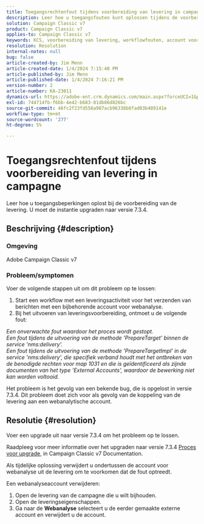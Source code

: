 ```yaml
---
title: Toegangsrechtenfout tijdens voorbereiding van levering in campagne
description: Leer hoe u toegangsfouten kunt oplossen tijdens de voorbereiding van de levering vanwege onvoldoende rechten voor map 1031.
solution: Campaign Classic v7
product: Campaign Classic v7
applies-to: Campaign Classic v7
keywords: KCS, voorbereiding van levering, workflowfouten, account voor webanalyse
resolution: Resolution
internal-notes: null
bug: false
article-created-by: Jim Menn
article-created-date: 1/4/2024 7:15:40 PM
article-published-by: Jim Menn
article-published-date: 1/4/2024 7:16:21 PM
version-number: 2
article-number: KA-23011
dynamics-url: https://adobe-ent.crm.dynamics.com/main.aspx?forceUCI=1&pagetype=entityrecord&etn=knowledgearticle&id=280c24a5-35ab-ee11-be37-6045bd006268
exl-id: 744714fb-f6bb-4e42-b683-81db86d826bc
source-git-commit: 46fc2f23fd556a987acb96338b6fad03b489141e
workflow-type: tm+mt
source-wordcount: '277'
ht-degree: 5%

---
```


# Toegangsrechtenfout tijdens voorbereiding van levering in campagne


Leer hoe u toegangsbeperkingen oplost bij de voorbereiding van de levering. U moet de instantie upgraden naar versie 7.3.4.

## Beschrijving {#description}


### Omgeving

Adobe Campaign Classic v7

### Probleem/symptomen

Voer de volgende stappen uit om dit probleem op te lossen:

1. Start een workflow met een leveringsactiviteit voor het verzenden van berichten met een bijbehorende account voor webanalyse.
2. Bij het uitvoeren van leveringsvoorbereiding, ontmoet u de volgende fout:


*Een onverwachte fout waardoor het proces wordt gestopt.
<br>Een fout tijdens de uitvoering van de methode &#39;PrepareTarget&#39; binnen de service &#39;nms:delivery&#39;. 
<br>Een fout tijdens de uitvoering van de methode &#39;PrepareTargetImpl&#39; in de service &#39;nms:delivery&#39;, die specifiek verband houdt met het ontbreken van de benodigde rechten voor map 1031 en die is geïdentificeerd als zijnde documenten van het type &#39;External Accounts&#39;, waardoor de bewerking niet kan worden voltooid.*

Het probleem is het gevolg van een bekende bug, die is opgelost in versie 7.3.4. Dit probleem doet zich voor als gevolg van de koppeling van de levering aan een webanalytische account.




## Resolutie {#resolution}


Voer een upgrade uit naar versie 7.3.4 om het probleem op te lossen.

Raadpleeg voor meer informatie over het upgraden naar versie 7.3.4 [Proces voor upgrade](https://experienceleague.adobe.com/docs/campaign-classic/using/getting-started/starting-with-adobe-campaign/faq/faq-build-upgrade.html?lang=en), in Campaign Classic v7 Documentation.

Als tijdelijke oplossing verwijdert u ondertussen de account voor webanalyse uit de levering om te voorkomen dat de fout optreedt.

Een webanalyseaccount verwijderen:

1. Open de levering van de campagne die u wilt bijhouden.
2. Open de leveringseigenschappen.
3. Ga naar de <b>Webanalyse</b> selecteert u de eerder gemaakte externe account en verwijdert u de account.
